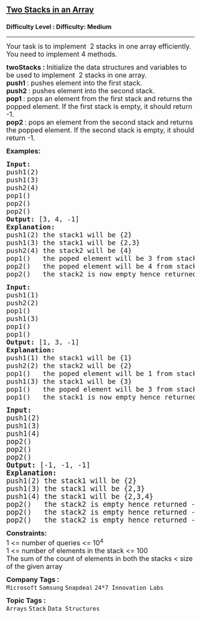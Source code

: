<h2><a href="https://www.geeksforgeeks.org/problems/implement-two-stacks-in-an-array/1?">Two Stacks in an Array</a></h2><h3>Difficulty Level : Difficulty: Medium</h3><hr><div class="problems_problem_content__Xm_eO"><p><span style="font-size: 18px;"><span style="font-size: 18px;">Your task is to implement&nbsp;&nbsp;2 stacks in one array efficiently. You need to implement 4 methods.</span></span></p>
<p><span style="font-size: 18px;"><strong><span style="font-size: 18px;">twoStacks :&nbsp;</span></strong><span style="font-size: 18px;">Initialize the data structures and variables to be used to </span><span style="font-size: 18px;">implement&nbsp;&nbsp;2 stacks in one array.</span><br><strong style="font-size: 18px;">push1 </strong><span style="font-size: 18px;">: pushes element into the first stack.</span><br><strong style="font-size: 18px;">push2 </strong><span style="font-size: 18px;">: pushes element into the second stack.</span><br><strong style="font-size: 18px;">pop1 </strong><span style="font-size: 18px;">: pops an element from the first stack and returns the popped element. If the first stack is empty, it should return -1.</span><br><strong style="font-size: 18px;">pop2 </strong><span style="font-size: 18px;">: pops an element from the second stack and returns the popped element. If the second stack is empty, it should return -1.</span><br></span></p>
<p><span style="font-size: 18px;"><strong>Examples:</strong></span></p>
<pre><span style="font-size: 18px;"><strong>Input:
</strong>push1(2)
push1(3)
push2(4)
pop1()
pop2()
pop2()
<strong>Output: </strong>[3, 4, -1]<strong>
Explanation:
</strong>push1(2) the stack1 will be {2}
push1(3) the stack1 will be {2,3}
push2(4) the stack2 will be {4}
pop1() &nbsp; the poped element will be 3 from stack1 and stack1 will be {2}
pop2() &nbsp; the poped element will be 4 from stack2 and now stack2 is empty
pop2()&nbsp;  the stack2 is now empty hence returned -1.</span></pre>
<pre><span style="font-size: 18px;"><strong>Input:
</strong>push1(1)
push2(2)<br></span><span style="font-size: 18px;">pop1()
push1(3)
pop1()
pop1()
<strong>Output: </strong>[1, 3, -1]<strong>
Explanation:
</strong>push1(1) the stack1 will be {1}
push2(2) the stack2 will be {2}<br>pop1()   the poped element will be 1 from stack1 and stack1 will be empty<br>push1(3) the stack1 will be {3}
pop1() &nbsp; the poped element will be 3 from stack1 and stack1 will be empty<br>pop1()&nbsp;  the stack1 is now empty hence returned -1.<br></span></pre>
<pre><span style="font-size: 14pt;"><strong>Input:
</strong>push1(2)
push1(3)
push1(4)
pop2()
pop2()
pop2()
<strong>Output: </strong>[-1, -1, -1]<strong>
Explanation:
</strong>push1(2) the stack1 will be {2}
push1(3) the stack1 will be {2,3}
push1(4) the stack1 will be {2,3,4}
pop2() &nbsp; the stack2 is empty hence returned -1.</span><br><span style="font-size: 14pt;">pop2() &nbsp; the stack2 is empty hence returned -1.</span><br><span style="font-size: 14pt;">pop2()&nbsp;  the stack2 is empty hence returned -1.</span></pre>
<p><span style="font-size: 18px;"><strong>Constraints:</strong><br>1 &lt;= number of queries &lt;= 10<sup>4</sup><br>1 &lt;= number of elements in the stack</span><span style="font-size: 18px;"> &lt;= 100</span><br><span style="font-size: 18px;">The sum of the count of elements in both the stacks &lt; size of the given array</span></p></div><p><span style=font-size:18px><strong>Company Tags : </strong><br><code>Microsoft</code>&nbsp;<code>Samsung</code>&nbsp;<code>Snapdeal</code>&nbsp;<code>24*7 Innovation Labs</code>&nbsp;<br><p><span style=font-size:18px><strong>Topic Tags : </strong><br><code>Arrays</code>&nbsp;<code>Stack</code>&nbsp;<code>Data Structures</code>&nbsp;